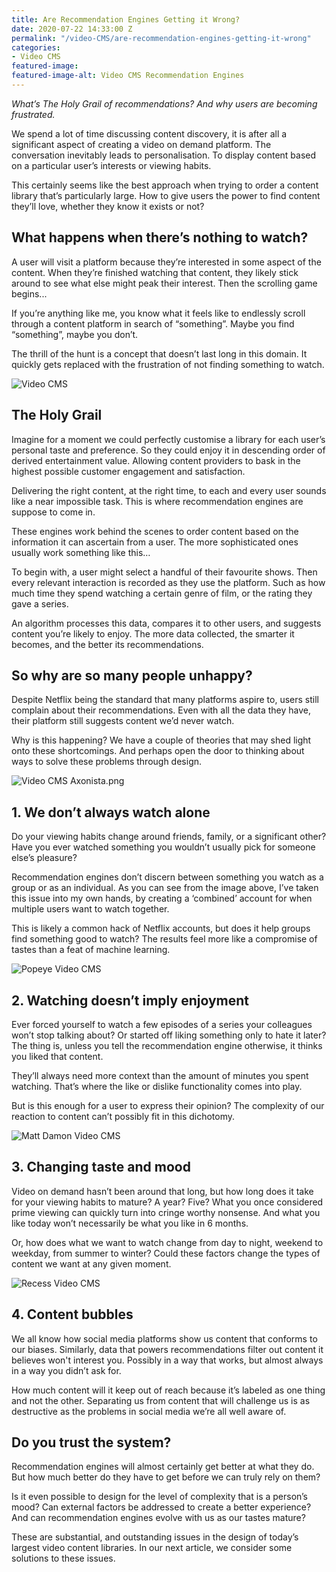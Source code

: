 ```yaml
---
title: Are Recommendation Engines Getting it Wrong?
date: 2020-07-22 14:33:00 Z
permalink: "/video-CMS/are-recommendation-engines-getting-it-wrong"
categories:
- Video CMS
featured-image: 
featured-image-alt: Video CMS Recommendation Engines
---
```


*What’s The Holy Grail of recommendations? And why users are becoming frustrated.*

We spend a lot of time discussing content discovery, it is after all a significant aspect of creating a video on demand platform. The conversation inevitably leads to personalisation. To display content based on a particular user’s interests or viewing habits.

This certainly seems like the best approach when trying to order a content library that’s particularly large. How to give users the power to find content they’ll love, whether they know it exists or not?

## **What happens when there’s nothing to watch?**

A user will visit a platform because they’re interested in some aspect of the content. When they’re finished watching that content, they likely stick around to see what else might peak their interest. Then the scrolling game begins...

If you’re anything like me, you know what it feels like to endlessly scroll through a content platform in search of “something”. Maybe you find “something”, maybe you don’t.

The thrill of the hunt is a concept that doesn’t last long in this domain. It quickly gets replaced with the frustration of not finding something to watch.

<img src="/uploads/Interactive%20video%20recommendations%20axonista.gif" alt="Video CMS" />

## **The Holy Grail**

Imagine for a moment we could perfectly customise a library for each user’s personal taste and preference. So they could enjoy it in descending order of derived entertainment value. Allowing content providers to bask in the highest possible customer engagement and satisfaction.

Delivering the right content, at the right time, to each and every user sounds like a near impossible task. This is where recommendation engines are suppose to come in.

These engines work behind the scenes to order content based on the information it can ascertain from a user. The more sophisticated ones usually work something like this…

To begin with, a user might select a handful of their favourite shows. Then every relevant interaction is recorded as they use the platform. Such as how much time they spend watching a certain genre of film, or the rating they gave a series.

An algorithm processes this data, compares it to other users, and suggests content you’re likely to enjoy. The more data collected, the smarter it becomes, and the better its recommendations.

## **So why are so many people unhappy?**

Despite Netflix being the standard that many platforms aspire to, users still complain about their recommendations. Even with all the data they have, their platform still suggests content we’d never watch.

Why is this happening? We have a couple of theories that may shed light onto these shortcomings. And perhaps open the door to thinking about ways to solve these problems through design.

![Video CMS Axonista.png](/uploads/Video%20CMS%20Axonista.png)

## **1. We don’t always watch alone**

Do your viewing habits change around friends, family, or a significant other? Have you ever watched something you wouldn’t usually pick for someone else’s pleasure?

Recommendation engines don’t discern between something you watch as a group or as an individual. As you can see from the image above, I’ve taken this issue into my own hands, by creating a ‘combined’ account for when multiple users want to watch together.

This is likely a common hack of Netflix accounts, but does it help groups find something good to watch? The results feel more like a compromise of tastes than a feat of machine learning.

<img src="/uploads/Popeye%20Axonista%20interactive%20video.gif" alt="Popeye Video CMS" />

## 2. Watching doesn’t imply enjoyment

Ever forced yourself to watch a few episodes of a series your colleagues won’t stop talking about? Or started off liking something only to hate it later? The thing is, unless you tell the recommendation engine otherwise, it thinks you liked that content.

They’ll always need more context than the amount of minutes you spent watching. That’s where the like or dislike functionality comes into play.

But is this enough for a user to express their opinion? The complexity of our reaction to content can’t possibly fit in this dichotomy.

<img src="/uploads/Matt%20Damon%20Axonista%20Interactive%20Video.gif" alt="Matt Damon Video CMS" />

## **3. Changing taste and mood**

Video on demand hasn’t been around that long, but how long does it take for your viewing habits to mature? A year? Five? What you once considered prime viewing can quickly turn into cringe worthy nonsense. And what you like today won’t necessarily be what you like in 6 months.

Or, how does what we want to watch change from day to night, weekend to weekday, from summer to winter? Could these factors change the types of content we want at any given moment.

<img src="/uploads/Video%20CMS%20Axonista.gif" alt="Recess Video CMS" />

## **4. Content bubbles**

We all know how social media platforms show us content that conforms to our biases. Similarly, data that powers recommendations filter out content it believes won't interest you. Possibly in a way that works, but almost always in a way you didn’t ask for.

How much content will it keep out of reach because it’s labeled as one thing and not the other. Separating us from content that will challenge us is as destructive as the problems in social media we’re all well aware of.

## **Do you trust the system?**

Recommendation engines will almost certainly get better at what they do. But how much better do they have to get before we can truly rely on them?

Is it even possible to design for the level of complexity that is a person’s mood? Can external factors be addressed to create a better experience? And can recommendation engines evolve with us as our tastes mature?

These are substantial, and outstanding issues in the design of today’s largest video content libraries. In our next article, we consider some solutions to these issues.